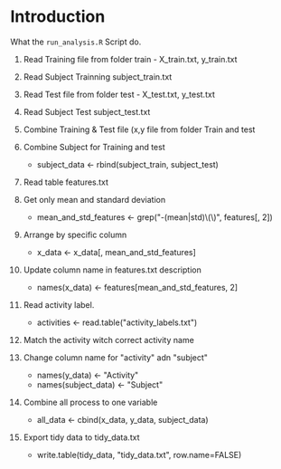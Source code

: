 # Introduction

What the `run_analysis.R` Script do.

 1. Read Training file from folder train
		 - X_train.txt, y_train.txt
 2. Read Subject Trainning subject_train.txt
 3. Read Test file from folder test
		 - X_test.txt, y_test.txt
 4. Read Subject  Test subject_test.txt
 5. Combine Training & Test file  (x,y file from folder Train and test
 6. Combine Subject for Training and test
    - subject_data <- rbind(subject_train, subject_test)
 7. Read table features.txt
 8. Get only mean and standard deviation
    - mean_and_std_features <- grep("-(mean|std)\\(\\)", features[, 2])
 9. Arrange by specific  column
    - x_data <- x_data[, mean_and_std_features]
    
10. Update column name in features.txt description
    - names(x_data) <- features[mean_and_std_features, 2]
11. Read activity label.
    - activities <- read.table("activity_labels.txt")
12. Match the activity witch correct activity name

13. Change column name for "activity" adn "subject"
    - names(y_data) <- "Activity"
    - names(subject_data) <- "Subject"
14. Combine all process to one variable
    - all_data <- cbind(x_data, y_data, subject_data)
15. Export tidy data to tidy_data.txt
    - write.table(tidy_data, "tidy_data.txt", row.name=FALSE)

